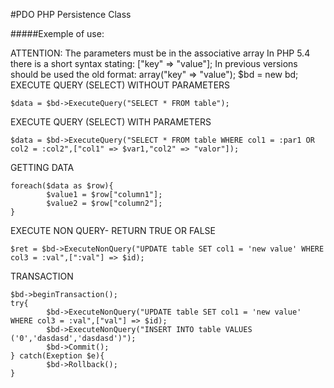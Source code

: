 #PDO PHP Persistence Class

#####Exemple of use:

 
ATTENTION: The parameters must be in the associative array
     In PHP 5.4 there is a short syntax stating: ["key" => "value"];
    In previous versions should be used the old format: array("key" => "value");
    $bd = new bd;
EXECUTE QUERY (SELECT) WITHOUT PARAMETERS

    $data = $bd->ExecuteQuery("SELECT * FROM table");
EXECUTE QUERY (SELECT) WITH PARAMETERS

    $data = $bd->ExecuteQuery("SELECT * FROM table WHERE col1 = :par1 OR col2 = :col2",["col1" => $var1,"col2" => "valor"]);
     
GETTING DATA

    foreach($data as $row){
            $value1 = $row["column1"];
            $value2 = $row["column2"];
    }
     
EXECUTE NON QUERY- RETURN TRUE OR FALSE
   
    $ret = $bd->ExecuteNonQuery("UPDATE table SET col1 = 'new value' WHERE col3 = :val",[":val"] => $id);
     
TRANSACTION

    $bd->beginTransaction();
    try{
            $bd->ExecuteNonQuery("UPDATE table SET col1 = 'new value' WHERE col3 = :val",["val"] => $id);
            $bd->ExecuteNonQuery("INSERT INTO table VALUES ('0','dasdasd','dasdasd')");
            $bd->Commit();
    } catch(Exeption $e){
            $bd->Rollback();
    }
